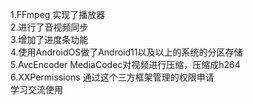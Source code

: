 1.FFmpeg 实现了播放器  
2.进行了音视频同步  
3.增加了进度条功能  
4.使用AndroidOS做了Android11以及以上的系统的分区存储  
5.AvcEncoder MediaCodec对视频进行压缩，压缩成h264  
6.XXPermissions 通过这个三方框架管理的权限申请    
学习交流使用
